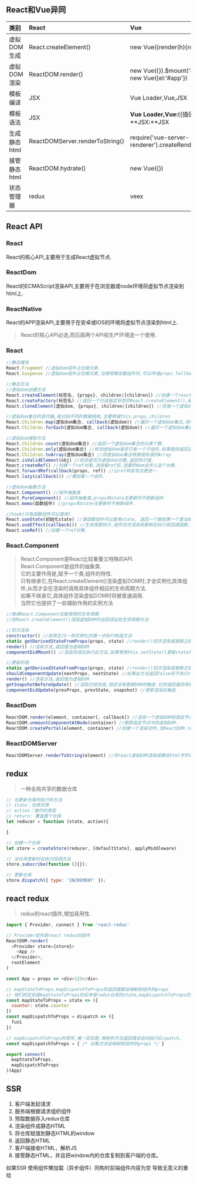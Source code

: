 ## React和Vue异同
|类别|React|Vue|
|:--|:--|:--|
|虚拟DOM生成|React.createElement()|new Vue({render(h){return h()}})|
|虚拟DOM渲染|ReactDOM.render()|new Vue({}).$mount('#app')</br>new Vue({el:'#app'})|
|模板编译|JSX|Vue Loader,Vue,JSX|
|模板语法|JSX|**Vue Loader,Vue:**{{插值}},v-if,v-for,...</br>**JSX:**JSX|
|生成静态html|ReactDOMServer.renderToString()|require('vue-server-renderer').createRenderer().renderToString()|
|接管静态html|ReactDOM.hydrate()|new Vue({})|
|状态管理器|redux|veex|

## React API
### React
React的核心API,主要用于生成React虚拟节点.
### ReactDom
React的ECMAScript渲染API,主要用于在浏览器或node环境将虚拟节点渲染到html上.
### ReactNative
React的APP渲染API,主要用于在安卓或IOS的环境将虚拟节点渲染到html上.

> React的核心API必选,而后面两个API视生产环境选一个使用.

### React

```javascript
//静态属性
React.Fragment //虚拟dom组件占位根元素.
React.Suspense //虚拟dom组件占位根元素,当使用懒加载组件时,可以传递props.fallback(加载时显示的组件).

//静态方法
//虚拟dom创建方法
React.createElement(标签名, {props}, children|[children]) //创建一个react虚拟dom,实际上JSX用babel转换后就是执行这个方法.
React.createFactory(标签名) //返回一个已经指定标签的React.createElement(),新版本已弃用.
React.cloneElement(虚拟dom, {props}, children|[children]) //克隆一个虚拟dom

//虚拟dom集合的迭代器,能识别不同的数据结构,主要用域this.props.children
React.Children.map(虚拟dom集合, callback(虚拟dom)) //遍历一个虚拟dom集合,将所有回调函数的返回组成一个新数组,返回新数组.
React.Children.forEach(虚拟dom集合, callback(虚拟dom)) //遍历一个虚拟dom集合,没有返回值.

//虚拟dom辅助方法
React.Children.count(虚拟dom集合) //返回一个虚拟dom集合的元素个数.
React.Children.only(虚拟dom集合) //检测虚拟dom是否只有一个子组件,如果是则返回这个子组件,否则报错.
React.Children.toArray(虚拟dom集合) //将虚拟dom集合转换成标准的Array
React.isValidElement(obj) //检测是否为虚拟dom对象,返回布尔值.
React.createRef() //创建一个ref对象,当挂载ref后,挂载的dom会传入这个对象.
React.forwardRef(callback(props, ref)) //让ref转发写法更统一.
React.lazy(callback()) //懒加载一个组件.

//虚拟dom抽象方法
React.Component() //组件抽象类
React.PureComponent() //组件抽象类,props和state无更新时不刷新组件.
React.memo(函数组件) //props和state无更新时不刷新组件.

//hook(只有函数组件可以使用)
React.useState(初始化state) //使函数组件可以是用state, 返回一个数组第一个是当前state,第二个是setstate()
React.useEffect(callback()) //生命周期钩子,组件初次渲染和更新后执行其回调函数.
React.useRef() //创建一个ref对象.

```

### React.Component

> React.Component是React比较重要又特殊的API.  
> React.Component是组件的抽象类.  
> 它的主要作用是,赋予一个类,组件的特性.  
> 只有继承它,在React.createElement()渲染虚拟DOM时,才会实例化具体组件,从而才会在渲染时调用具体组件相应的生命周期方法.  
> 如果不继承它,具体组件渲染虚拟DOM时将被普通调用.  
> 当然它也提供了一些辅助作用的实例方法  

```javascript
//继承React.Component后能使用的生命周期
//在React.createElement()渲染虚拟DOM时会回调这些生命周期方法

//初次渲染
constructor() //和原生JS一样实例化的第一步执行构造方法
static getDerivedStateFromProps(props, state) //render()初次渲染或更新之前执行此方法,它的返回值修改state. 
render() //渲染方法,返回值为虚拟DOM
componentDidMount() //渲染完成后执行此方法,如果使用this.setState()更新state将触发更新阶段

//更新阶段
static getDerivedStateFromProps(props, state) //render()初次渲染或更新之前执行此方法,它的返回值修改state. 
shouldComponentUpdate(nextProps, nextState) //如果此方法返回false将不执行render()渲染
render() //渲染方法,返回值为虚拟DOM
getSnapshotBeforeUpdate() //渲染已经完成,但还没有更新DOM时触发.它的返回值将传给之后的componentDidUpdate()
componentDidUpdate(prevProps, prevState, snapshot) //更新渲染后触发
```

### ReactDom
```javascript
ReactDOM.render(element, container[, callback]) //渲染一个虚拟DOM到指定节点中.
ReactDOM.unmountComponentAtNode(container) //删除指定节点中的虚拟DOM.
ReactDOM.createPortal(element, container) //创建一个渲染动作,当ReactDOM.render执行时,会执行这个渲染动作.
```

### ReactDOMServer
```javascript
ReactDOMServer.renderToString(element) //将react虚拟DOM渲染成静态html字符串
```


## redux
> 一种全局共享的数据仓库
```javascript
// 当更新仓库时执行的方法
// state：仓库实体
// action：操作的类型
// return: 覆盖整个仓库
let reducer = function (state, action){

}

// 创建一个仓库
let store = createStore(reducer, [defaultState], applyMiddleware)

// 当仓库更新时会执行回调方法
store.subscribe(function (){});

// 更新仓库
store.dispatch({ type: 'INCREMENT' });
```

## react redux
> redux的react插件,增加易用性.
```javascript
import { Provider, connect } from 'react-redux'

// Provider组件是react redux的组件
ReactDOM.render(
  <Provider store={store}>
    <App />
  </Provider>,
  rootElement
)

const App = props => <div>123</div>

// mapStateToProps,mapDispatchToProps的返回值都会映射到组件的props
// 他们的区别是mapStateToProps的实参是redux仓库的state,mapDispatchToProps的实参的redux仓库的dispatch.
const mapStateToProps = state => ({
  counter: state.counter
})
const mapDispatchToProps = dispatch => ({
  fun1
})

// mapDispatchToProps的简写,唯一区别是,映射的方法返回值会自动执行dispatch.
const mapDispatchToProps = { /* 对象方法会映射到组件的props */ }

export connect(
  mapStateToProps,
  mapDispatchToProps
)(App)
```

## SSR

1. 客户端发起请求
2. 服务端根据请求组织组件
3. 预取数据存入redux仓库
4. 渲染组件成静态HTML
5. 将仓库赋值到静态HTML的window
6. 返回静态HTML
7. 客户端接收HTML，解析JS
8. 接管静态HTML，并且把window内的仓库复制到客户端的仓库。

如果SSR 使用组件懒加载（异步组件）同构时前端组件内容为空 导致无意义的重绘